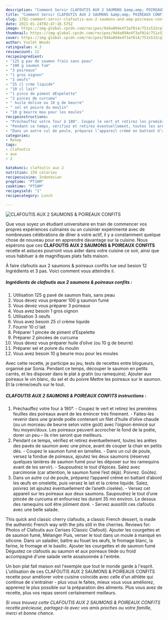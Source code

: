 ```yaml
---
description: "Comment Servir CLAFOUTIS AUX 2 SAUMONS &amp;amp; POIREAUX CONFITS"
title: "Comment Servir CLAFOUTIS AUX 2 SAUMONS &amp;amp; POIREAUX CONFITS"
slug: 1782-comment-servir-clafoutis-aux-2-saumons-and-amp-poireaux-confits
date: 2021-01-24T02:47:16.575Z
image: https://img-global.cpcdn.com/recipes/9d4a894e4f3af014/751x532cq70/clafoutis-aux-2-saumons-poireaux-confits-photo-principale-de-la-recette.jpg
thumbnail: https://img-global.cpcdn.com/recipes/9d4a894e4f3af014/751x532cq70/clafoutis-aux-2-saumons-poireaux-confits-photo-principale-de-la-recette.jpg
cover: https://img-global.cpcdn.com/recipes/9d4a894e4f3af014/751x532cq70/clafoutis-aux-2-saumons-poireaux-confits-photo-principale-de-la-recette.jpg
author: Violet Woods
ratingvalue: 4.3
reviewcount: 12
recipeingredient:
- "125 g pav de saumon frais sans peau"
- "100 g saumon fum"
- "3 poireaux"
- "1 gros oignon"
- "3 oeufs"
- "25 cl crme liquide"
- "10 cl lait"
- "1 pince de piment dEspelette"
- "2 pinces de curcuma"
- " huile dolive ou 10 g de beurre"
- " sel et poivre du moulin"
- "10 g beurre mou pour les moules"
recipeinstructions:
- "Préchauffez votre four à 180°. Coupez le vert et retirez les premières feuilles des poireaux avant de les émincer très finement. Faites-les revenir dans une grande poêle contenant un filet d’huile d’olive chaude (ou un morceau de beurre selon votre goût) avec l’oignon émincé sur feu moyen/doux. Les poireaux peuvent accrocher le fond de la poêle, dorer un peu – ils n’en seront que meilleurs."
- "Pendant ce temps, vérifiez et retirez éventuellement, toutes les arêtes des pavés de saumon avec une pince, avant de couper la chair en petits dés. Coupez le saumon fumé en lamelles. Dans un cul de poule, versez la fondue de poireaux, ajoutez les deux saumons (réservez quelques lanières de saumon fumé pour les déposer sur les ramequins avant de les servir). Saupoudrez le tout d’épices. Salez avec parcimonie (car attention, le saumon fumé l’est déjà). Poivrez. Goûtez."
- "Dans un autre cul de poule, préparez l’appareil crémé en battant d’abord les œufs en omelette, puis versez le lait et la crème liquide. Salez, poivrez (et ajoutez éventuellement de l’aneth ciselée). Versez cet appareil sur les poireaux aux deux saumons. Saupoudrez le tout d’une pincée de curcuma et enfournez les durant 35 mn environ. Le dessus des ramequins soit être joliment doré. Servez aussitôt ces clafoutis avec une belle salade."
categories:
- Resep
tags:
- clafoutis
- aux
- 2

katakunci: clafoutis aux 2 
nutrition: 159 calories
recipecuisine: Indonesian
preptime: "PT16M"
cooktime: "PT58M"
recipeyield: "1"
recipecategory: Lunch

---
```



![CLAFOUTIS AUX 2 SAUMONS &amp; POIREAUX CONFITS](https://img-global.cpcdn.com/recipes/9d4a894e4f3af014/751x532cq70/clafoutis-aux-2-saumons-poireaux-confits-photo-principale-de-la-recette.jpg)

Que vous soyez un étudiant universitaire en train de commencer vos propres expériences culinaires ou un cuisinier expérimenté avec de nombreuses célébrations de dîner à votre actif, il y a constamment quelque chose de nouveau pour en apprendre davantage sur la cuisine. Nous espérons que ces <strong> CLAFOUTIS AUX 2 SAUMONS &amp; POIREAUX CONFITS </strong> recette et astuces pourront vous aider dans votre cuisine ce soir, ainsi que vous habituer à de magnifiques plats faits maison.

<!--inarticleads1-->

À faire clafoutis aux 2 saumons &amp; poireaux confits tue seul besion 12 Ingrédients et 3 pas. Voici comment vous atteindre il.

##### Ingrédients de clafoutis aux 2 saumons &amp; poireaux confits :

1. Utilisation 125 g pavé de saumon frais, sans peau
1. Vous devez vous préparer 100 g saumon fumé
1. Vous devez vous préparer 3 poireaux
1. Vous avez besoin 1 gros oignon
1. Utilisation 3 oeufs
1. Vous avez besoin 25 cl crème liquide
1. Fournir 10 cl lait
1. Préparer 1 pincée de piment d’Espelette
1. Préparer 2 pincées de curcuma
1. Vous devez vous préparer  huile d’olive (ou 10 g de beurre)
1. Préparer  sel et poivre du moulin
1. Vous avez besoin 10 g beurre mou pour les moules


Avec cette recette, je participe au jeu, tests de recettes entre blogueurs, organisé par Sonia. Pendant ce temps, découper le saumon en petits carrés, et les disposer dans le plat à gratin (ou ramequins). Ajouter aux poireaux le vin blanc, du sel et du poivre Mettre les poireaux sur le saumon. Et la crème/oeufs sur le tout. 

<!--inarticleads2-->

##### CLAFOUTIS AUX 2 SAUMONS &amp; POIREAUX CONFITS instructions :

1. Préchauffez votre four à 180°. - Coupez le vert et retirez les premières feuilles des poireaux avant de les émincer très finement. - Faites-les revenir dans une grande poêle contenant un filet d’huile d’olive chaude (ou un morceau de beurre selon votre goût) avec l’oignon émincé sur feu moyen/doux. Les poireaux peuvent accrocher le fond de la poêle, dorer un peu – ils n’en seront que meilleurs.
1. Pendant ce temps, vérifiez et retirez éventuellement, toutes les arêtes des pavés de saumon avec une pince, avant de couper la chair en petits dés. - Coupez le saumon fumé en lamelles. - Dans un cul de poule, versez la fondue de poireaux, ajoutez les deux saumons (réservez quelques lanières de saumon fumé pour les déposer sur les ramequins avant de les servir). - Saupoudrez le tout d’épices. Salez avec parcimonie (car attention, le saumon fumé l’est déjà). Poivrez. Goûtez.
1. Dans un autre cul de poule, préparez l’appareil crémé en battant d’abord les œufs en omelette, puis versez le lait et la crème liquide. Salez, poivrez (et ajoutez éventuellement de l’aneth ciselée). - Versez cet appareil sur les poireaux aux deux saumons. Saupoudrez le tout d’une pincée de curcuma et enfournez les durant 35 mn environ. Le dessus des ramequins soit être joliment doré. - Servez aussitôt ces clafoutis avec une belle salade.


This quick and classic cherry clafoutis, a classic French dessert, is made the authentic French way with the pits still in the cherries. Reviews for: Photos of Clafoutis aux Cerises (Classic Clafouti). Ajouter les courgettes et de saumon fumé, Mélanger Puis, verser le tout dans un moule à manqué en silicone. Dans un saladier, battre au fouet les œufs, le fromage blanc, la farine, le fromage et le basilic. Ajouter les courgettes et de saumon fumé Dégustez ce clafoutis au saumon et aux poireaux tiède ou froid accompagné d&#39;une salade verte assaisonnée à l&#39;entrée. 

<!--inarticleads1-->

<p>
Un bon plat fait maison est l'exemple que tout le monde garde à l'esprit. L'utilisation de ces CLAFOUTIS AUX 2 SAUMONS &amp; POIREAUX CONFITS recette pour améliorer votre cuisine coïncide avec celle d'un athlète qui continue de s'entraîner - plus vous le faites, mieux vous vous améliorez, apprenez le plus possible sur la préparation des aliments. Plus vous avez de recette, plus vos repas seront certainement meilleurs.
</p>

<p>
<i>Si vous trouvez cette CLAFOUTIS AUX 2 SAUMONS &amp; POIREAUX CONFITS recette précieuse, partagez-la avec vos amis proches ou votre famille, merci et bonne chance.</i>
</p>
